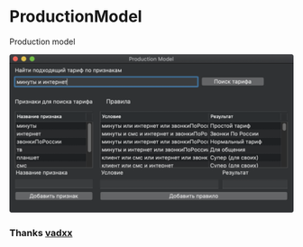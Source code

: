 # ProductionModel
Production model

![Alt text](/screenshot.png?raw=true "Screenshot")

### Thanks [vadxx](https://github.com/vadxx/prod-model)
